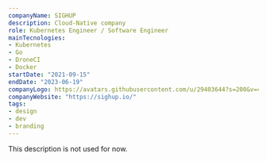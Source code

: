 ```yaml
---
companyName: SIGHUP
description: Cloud-Native company
role: Kubernetes Engineer / Software Engineer
mainTecnologies:
- Kubernetes
- Go
- DroneCI
- Docker
startDate: "2021-09-15"
endDate: "2023-06-19"
companyLogo: https://avatars.githubusercontent.com/u/29403644?s=200&v=4
companyWebsite: "https://sighup.io/"
tags:
- design
- dev
- branding
---
```

This description is not used for now.
